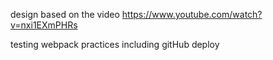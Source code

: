 design based on the video https://www.youtube.com/watch?v=nxi1EXmPHRs

testing webpack practices including gitHub deploy
